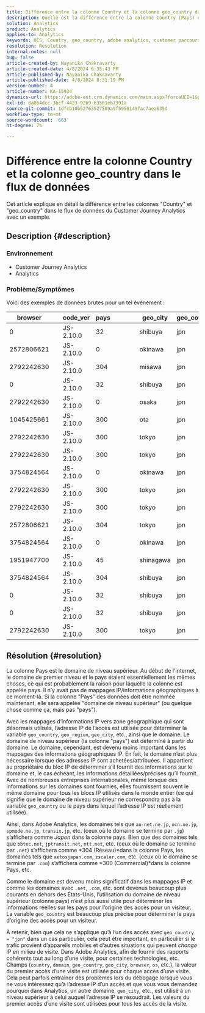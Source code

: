 ```yaml
---
title: Différence entre la colonne Country et la colonne geo_country dans le flux de données
description: Quelle est la différence entre la colonne Country (Pays) et la colonne geo_country (Pays) dans le flux de données ?
solution: Analytics
product: Analytics
applies-to: Analytics
keywords: KCS, Country, geo_country, adobe analytics, customer parcours analytics
resolution: Resolution
internal-notes: null
bug: false
article-created-by: Nayanika Chakravarty
article-created-date: 4/8/2024 6:35:43 PM
article-published-by: Nayanika Chakravarty
article-published-date: 4/8/2024 8:31:19 PM
version-number: 4
article-number: KA-15934
dynamics-url: https://adobe-ent.crm.dynamics.com/main.aspx?forceUCI=1&pagetype=entityrecord&etn=knowledgearticle&id=7f066cc8-d6f5-ee11-a1fe-6045bd006295
exl-id: 8a064dcc-3bcf-4423-92b9-635b1eb7391a
source-git-commit: 1dfcb10b52763527589a9f5998149fac7aea635d
workflow-type: tm+mt
source-wordcount: '663'
ht-degree: 7%

---
```


# Différence entre la colonne Country et la colonne geo_country dans le flux de données


Cet article explique en détail la différence entre les colonnes &quot;Country&quot; et &quot;geo_country&quot; dans le flux de données du Customer Journey Analytics avec un exemple.

## Description {#description}


### <b>Environnement</b>

- Customer Journey Analytics
- Analytics




### <b>Problème/Symptômes</b>

Voici des exemples de données brutes pour un tel événement :


| browser |   | code_ver | pays |   |   |   | geo_city | geo_country |   |   |   |   |
| --- | --- | --- | --- | --- | --- | --- | --- | --- | --- | --- | --- | --- |
| 0 |   | JS-2.10.0 | 32 |   |   |   | shibuya | jpn |   |   |   |   |
| 2572806621 |   | JS-2.10.0 | 0 |   |   |   | okinawa | jpn |   |   |   |   |
| 2792242630 |   | JS-2.10.0 | 304 |   |   |   | misawa | jpn |   |   |   |   |
| 0 |   | JS-2.10.0 | 32 |   |   |   | shibuya | jpn |   |   |   |   |
| 2792242630 |   | JS-2.10.0 | 0 |   |   |   | osaka | jpn |   |   |   |   |
| 1045425661 |   | JS-2.10.0 | 300 |   |   |   | ota | jpn |   |   |   |   |
| 2792242630 |   | JS-2.10.0 | 300 |   |   |   | tokyo | jpn |   |   |   |   |
| 2792242630 |   | JS-2.10.0 | 300 |   |   |   | tokyo | jpn |   |   |   |   |
| 3754824564 |   | JS-2.10.0 | 0 |   |   |   | okinawa | jpn |   |   |   |   |
| 2792242630 |   | JS-2.10.0 | 300 |   |   |   | tokyo | jpn |   |   |   |   |
| 2792242630 |   | JS-2.10.0 | 300 |   |   |   | tokyo | jpn |   |   |   |   |
| 2572806621 |   | JS-2.10.0 | 304 |   |   |   | tokyo | jpn |   |   |   |   |
| 3754824564 |   | JS-2.10.0 | 0 |   |   |   | okinawa | jpn |   |   |   |   |
| 1951947700 |   | JS-2.10.0 | 45 |   |   |   | shinagawa | jpn |   |   |   |   |
| 3754824564 |   | JS-2.10.0 | 304 |   |   |   | shibuya | jpn |   |   |   |   |
| 0 |   | JS-2.10.0 | 32 |   |   |   | shibuya | jpn |   |   |   |   |
| 0 |   | JS-2.10.0 | 32 |   |   |   | shibuya | jpn |   |   |   |   |
| 2792242630 |   | JS-2.10.0 | 300 |   |   |   | tokyo | jpn |   |   |   |   |





## Résolution {#resolution}


La colonne Pays est le domaine de niveau supérieur. Au début de l&#39;internet, le domaine de premier niveau et le pays étaient essentiellement les mêmes choses, ce qui est probablement la raison pour laquelle la colonne est appelée pays. Il n’y avait pas de mappages IP/informations géographiques à ce moment-là. Si la colonne &quot;Pays&quot; des données doit être nommée maintenant, elle sera appelée &quot;domaine de niveau supérieur&quot; (ou quelque chose comme ça, mais pas &quot;pays&quot;).

Avec les mappages d’informations IP vers zone géographique qui sont désormais utilisés, l’adresse IP de l’accès est utilisée pour déterminer la variable `geo_country`, `geo_region`, `geo_city`, etc., ainsi que le domaine. Le domaine de niveau supérieur (la colonne &quot;pays&quot;) est déterminé à partir du domaine. Le domaine, cependant, est devenu moins important dans les mappages des informations géographiques IP.
En fait, le domaine n’est plus nécessaire lorsque des adresses IP sont achetées/attribuées. Il appartient au propriétaire du bloc IP de déterminer s’il fournit des informations sur le domaine et, le cas échéant, les informations détaillées/précises qu’il fournit. Avec de nombreuses entreprises internationales, même lorsque des informations sur les domaines sont fournies, elles fournissent souvent le même domaine pour tous les blocs IP utilisés dans le monde entier (ce qui signifie que le domaine de niveau supérieur ne correspondra pas à la variable `geo_country` ou le pays dans lequel l’adresse IP est réellement utilisée).

Ainsi, dans Adobe Analytics, les domaines tels que `au-net.ne.jp`, `ocn.ne.jp`, `spmode.ne.jp`, `transix.jp`, etc. (ceux où le domaine se termine par `.jp`) s’affichera comme *Japon* dans la colonne pays. Bien que des domaines tels que `bbtec.net`, `jptransit.net`, `ntt.net`, etc. (ceux où le domaine se termine par `.net`) s’affichera comme *304 (Réseau)*dans la colonne Pays, les domaines tels que `aetosjapan.com`, `zscaler.com`, etc. (ceux où le domaine se termine par `.com`) s’affichera comme *300 (Commercial)*dans la colonne Pays, etc.

Comme le domaine est devenu moins significatif dans les mappages IP et comme les domaines avec `.net`, `.com`, etc. sont devenus beaucoup plus courants en dehors des États-Unis, l’utilisation du domaine de niveau supérieur (colonne pays) n’est plus aussi utile pour déterminer les informations réelles sur les pays pour l’origine des accès pour un visiteur. La variable `geo_country` est beaucoup plus précise pour déterminer le pays d’origine des accès pour un visiteur.

À retenir, bien que cela ne s’applique qu’à l’un des accès avec `geo_country = "jpn"` dans un cas particulier, cela peut être important, en particulier si le trafic provient d’appareils mobiles et d’autres situations qui peuvent *change* IP en milieu de visite. Dans Adobe Analytics, afin de fournir des rapports cohérents tout au long d’une visite, pour certaines technologies, etc. Champs (`country`, `domain`, `geo_country`, `geo_city`, `browser`, `os`, etc.), la valeur du premier accès d’une visite est utilisée pour chaque accès d’une visite. Cela peut parfois entraîner des problèmes lors du débogage lorsque vous ne vous intéressez qu’à l’adresse IP d’un accès et que vous vous demandez pourquoi dans Analytics, un autre domaine, `geo_city`, etc., est utilisé à un niveau supérieur à celui auquel l’adresse IP se résoudrait. Les valeurs du premier accès d’une visite sont utilisées pour tous les accès de la visite.
